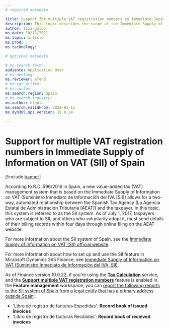 ```yaml
---
# required metadata

title: Support for multiple VAT registration numbers in Immediate Supply of Information on VAT (SII) of Spain
description: This topic describes the scope of the Immediate Supply of Information on VAT (Suministro Inmediato de Información del IVA, SII) feature of Spain to support multiple VAT registration numbers.
author: liza-golub
ms.date: 10/12/2021
ms.topic: article
ms.prod: 
ms.technology: 

# optional metadata

# ms.search.form: 
audience: Application User
# ms.devlang: 
ms.reviewer: kfend
# ms.tgt_pltfrm: 
# ms.custom: 
ms.search.region: Spain
# ms.search.industry: 
ms.author: elgolu
ms.search.validFrom: 2021-01-11
ms.dyn365.ops.version: 10.0.24

---
```


# Support for multiple VAT registration numbers in Immediate Supply of Information on VAT (SII) of Spain

[!include [banner](../includes/banner.md)]

According to R.D. 596/2016 in Spain, a new value-added tax (VAT) management system that is based on the Immediate Supply of Information on VAT (Suministro Inmediato de Información del IVA \[SII\]) allows for a two-way, automated relationship between the Spanish Tax Agency (La Agencia Estatal de Administración Tributaria \[AEAT\]) and the taxpayer. In this topic, this system is referred to as the SII system. As of July 1, 2017, taxpayers who are subject to SII, and others who voluntarily adopt it, must send details of their billing records within four days through online filing on the AEAT website.

For more information about the SII system of Spain, see the [Immediate Supply of Information on VAT (SII) official website](https://www.agenciatributaria.es/AEAT.internet/en_gb/Inicio/La_Agencia_Tributaria/Campanas/Suministro_Inmediato_de_Informacion_en_el_IVA__SII_/Suministro_Inmediato_de_Informacion_en_el_IVA__SII_.shtml).

For more information about how to set up and use the SII feature in Microsoft Dynamics 365 Finance, see [Immediate Supply of Information on VAT (Suministro Inmediato de Información del IVA, SII)](emea-esp-sii.md).

As of Finance version 10.0.22, if you're using the [**Tax Calculation**](global-tax-calcuation-service-overview.md) service, and the [**Support multiple VAT registration numbers**](emea-multiple-vat-registration-numbers.md) feature is enabled in the **Feature management** workspace, you can [report the following reports to the SII system of Spain from a legal entity that has a primary address outside Spain](emea-esp-sii.md#multiple-vat):

- 'Libro de registro de facturas Expedidas': **Record book of issued invoices**
- 'Libro de registro de facturas Recibidas': **Record book of received invoices**
